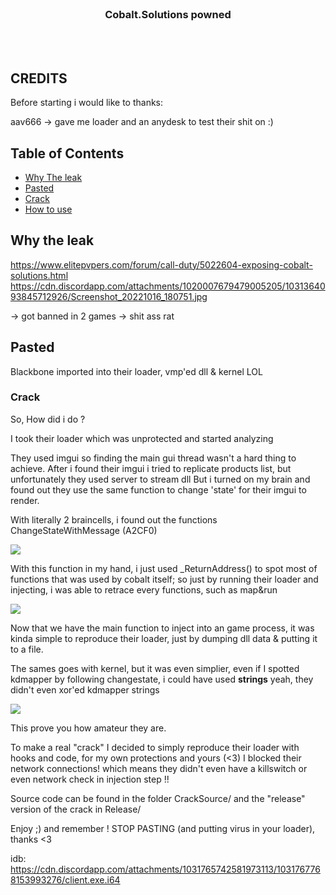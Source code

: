 <!-- PROJECT LOGO -->
<br />
<p align="center">
</p>
  <h3 align="center">Cobalt.Solutions powned </h3>
  <p align="center">
    <br />
    <br />
</p>


## CREDITS 
Before starting i would like to thanks:

aav666 -> gave me loader and an anydesk to test their shit on :)
<!-- TABLE OF CONTENTS -->
## Table of Contents

* [Why The leak](#why-the-leak)
* [Pasted](#pasted)
* [Crack](#Crack)
* [How to use](#usage)

<!-- ABOUT THE PROJECT -->
## Why the leak

https://www.elitepvpers.com/forum/call-duty/5022604-exposing-cobalt-solutions.html
https://cdn.discordapp.com/attachments/1020007679479005205/1031364093845712926/Screenshot_20221016_180751.jpg


-> got banned in 2 games
-> shit ass rat

<!-- GETTING STARTED -->
## Pasted

Blackbone imported into their loader, vmp'ed dll & kernel LOL

### Crack

So, How did i do ? 

I took their loader which was unprotected and started analyzing 

They used imgui so finding the main gui thread wasn't a hard thing to achieve. 
After i found their imgui i tried to replicate products list, but unfortunately they used server to stream dll
But i turned on my brain and found out they use the same function to change 'state' for their imgui to render. 

With literally 2 braincells, i found out the functions ChangeStateWithMessage (A2CF0)

<img src=https://cdn.discordapp.com/attachments/898252526456012871/1031742446742274129/unknown.png></img>

With this function in my hand, i just used _ReturnAddress() to spot most of functions that was used by cobalt itself; so just by running their loader and injecting, i was able to retrace every functions, such as map&run

<img src=https://cdn.discordapp.com/attachments/898252526456012871/1031742873202327562/unknown.png></img>

Now that we have the main function to inject into an game process, it was kinda simple to reproduce their loader, just by dumping dll data & putting it to a file. 

The sames goes with kernel, but it was even simplier, even if I spotted kdmapper by following changestate, i could have used **strings** yeah, they didn't even xor'ed kdmapper strings

<img src=https://cdn.discordapp.com/attachments/898252526456012871/1031743322093539408/unknown.png></img>

This prove you how amateur they are. 

To make a real "crack" I decided to simply reproduce their loader with hooks and code, for my own protections and yours (<3) I blocked their network connections! 
which means they didn't even have a killswitch or even network check in injection step !! 

Source code can be found in the folder CrackSource/ and the "release" version of the crack in Release/ 


Enjoy ;) and remember ! STOP PASTING (and putting virus in your loader), thanks <3

idb:  https://cdn.discordapp.com/attachments/1031765742581973113/1031767768153993276/client.exe.i64
